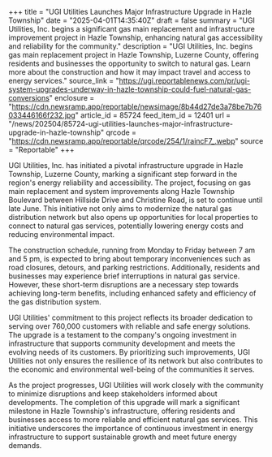 +++
title = "UGI Utilities Launches Major Infrastructure Upgrade in Hazle Township"
date = "2025-04-01T14:35:40Z"
draft = false
summary = "UGI Utilities, Inc. begins a significant gas main replacement and infrastructure improvement project in Hazle Township, enhancing natural gas accessibility and reliability for the community."
description = "UGI Utilities, Inc. begins gas main replacement project in Hazle Township, Luzerne County, offering residents and businesses the opportunity to switch to natural gas. Learn more about the construction and how it may impact travel and access to energy services."
source_link = "https://ugi.reportablenews.com/pr/ugi-system-upgrades-underway-in-hazle-township-could-fuel-natural-gas-conversions"
enclosure = "https://cdn.newsramp.app/reportable/newsimage/8b44d27de3a78be7b76033446166f232.jpg"
article_id = 85724
feed_item_id = 12401
url = "/news/202504/85724-ugi-utilities-launches-major-infrastructure-upgrade-in-hazle-township"
qrcode = "https://cdn.newsramp.app/reportable/qrcode/254/1/raincF7_.webp"
source = "Reportable"
+++

<p>UGI Utilities, Inc. has initiated a pivotal infrastructure upgrade in Hazle Township, Luzerne County, marking a significant step forward in the region's energy reliability and accessibility. The project, focusing on gas main replacement and system improvements along Hazle Township Boulevard between Hillside Drive and Christine Road, is set to continue until late June. This initiative not only aims to modernize the natural gas distribution network but also opens up opportunities for local properties to connect to natural gas services, potentially lowering energy costs and reducing environmental impact.</p><p>The construction schedule, running from Monday to Friday between 7 am and 5 pm, is expected to bring about temporary inconveniences such as road closures, detours, and parking restrictions. Additionally, residents and businesses may experience brief interruptions in natural gas service. However, these short-term disruptions are a necessary step towards achieving long-term benefits, including enhanced safety and efficiency of the gas distribution system.</p><p>UGI Utilities' commitment to this project reflects its broader dedication to serving over 760,000 customers with reliable and safe energy solutions. The upgrade is a testament to the company's ongoing investment in infrastructure that supports community development and meets the evolving needs of its customers. By prioritizing such improvements, UGI Utilities not only ensures the resilience of its network but also contributes to the economic and environmental well-being of the communities it serves.</p><p>As the project progresses, UGI Utilities will work closely with the community to minimize disruptions and keep stakeholders informed about developments. The completion of this upgrade will mark a significant milestone in Hazle Township's infrastructure, offering residents and businesses access to more reliable and efficient natural gas services. This initiative underscores the importance of continuous investment in energy infrastructure to support sustainable growth and meet future energy demands.</p>